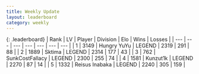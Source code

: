 ```yaml
---
title: Weekly Update
layout: leaderboard
category: weekly
---
```


{: .leaderboard}
| Rank | LV | Player | Division | Elo | Wins | Losses |
| --- | --- | --- | --- | --- | --- | --- |
| <span data-change="9">1</span> | 3149 | <span title="ID: 164871">Hungry YuYu</span> | LEGEND | <span data-change="147">2319</span> | <span data-change="159">291</span> | <span data-change="48">88</span> |
| <span data-change="0">2</span> | 1889 | <span title="ID: 353063">Sktima</span> | LEGEND | <span data-change="61">2314</span> | <span data-change="27">177</span> | <span data-change="4">43</span> |
| <span data-change="-2">3</span> | 762 | <span title="ID: 402846">SunkCostFallacy</span> | LEGEND | <span data-change="0">2300</span> | <span data-change="31">255</span> | <span data-change="8">74</span> |
| <span data-change="-1">4</span> | 1581 | <span title="ID: 392407">Kunzut1k</span> | LEGEND | <span data-change="25">2270</span> | <span data-change="8">87</span> | <span data-change="1">14</span> |
| <span data-change="1">5</span> | 1332 | <span title="ID: 451068">Reisus Inabaka</span> | LEGEND | <span data-change="36">2240</span> | <span data-change="75">305</span> | <span data-change="23">159</span> |